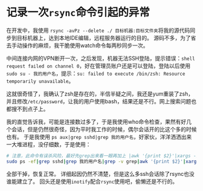 # 记录一次`rsync`命令引起的异常

在开发中，我使用 `rsync -avPz --delete ./ 目标机器:目标文件夹`将我的源代码同步到目标机器上，达到本地IDE编辑，远程服务器运行的目的。
源码不多，为了省去手动操作的麻烦，我干脆使用watch命令每两秒同步一次。

中间连接内网的VPN断开一次，之后发现，机器无法SSH登陆，提示错误：`shell request failed on channel 0`，好在管理员账户还是可以登陆，登陆以后使用`sudo su - 我的用户名`，提示：`su: failed to execute /bin/zsh: Resource temporarily unavailable`。

这就很奇怪了，我确认了zsh是存在的，半信半疑之间，我还是yum重装了zsh，并且修改`/etc/password`，让我的用户使用bash，结果还是不行。网上搜索问题也都搜不到点子上。

我的直觉告诉我，可能是连接数过多了，于是我使用who命令检查，果然有好几个会话，但是仍然很奇怪，因为平时我工作的时候，偶尔会话开的比这个多的时候也有。
于是我使用 `ps aux|grep sshd|grep 我的用户名`，好家伙，洋洋洒洒出来一大堆进程，没仔细数，于是使用：

```bash
# 注意，此命令有误杀风险，最好先grep出来看一眼再加上 |awk '{print $2}'|xargs -r sudo kill -9 。
sudo ps -ef|grep sshd|grep 我的用户名|grep -v grep|awk '{print $2}'|xargs -r sudo kill -9
```

全部干掉，恢复正常。
详细起因仍然不清楚，但是这么多ssh会话除了rsync也没谁能建立了。
回头还是使用`inotify`配合`rsync`使用吧，偷懒还是不行的。